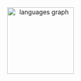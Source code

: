 <div align="center">
  <img src="https://github-readme-stats.vercel.app/api/top-langs?username=Luxcorel&locale=en&hide_title=true&layout=compact&card_width=320&langs_count=5&theme=dracula&hide_border=true&order=2" height="150" alt="languages graph"  />
</div>
